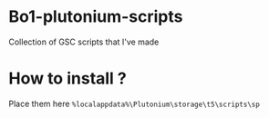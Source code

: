 # Bo1-plutonium-scripts
Collection of GSC scripts that I've made

# How to install ?
Place them here
``%localappdata%\Plutonium\storage\t5\scripts\sp`` 
